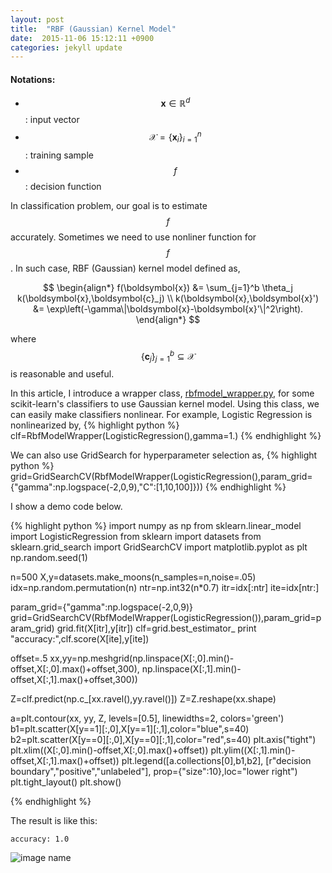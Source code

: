 ```yaml
---
layout: post
title:  "RBF (Gaussian) Kernel Model"
date:  2015-11-06 15:12:11 +0900
categories: jekyll update
---
```

#### Notations:
- $$\boldsymbol{x} \in \mathbb{R}^{d}$$: input vector
- $$\mathcal{X} = \{\boldsymbol{x}_i\}_{i=1}^n$$: training sample
- $$f$$: decision function

In classification problem, our goal is to estimate $$f$$ accurately. 
Sometimes we need to use nonliner function for $$f$$.
In such case, RBF (Gaussian) kernel model defined as,

$$
\begin{align*}
f(\boldsymbol{x}) &= \sum_{j=1}^b \theta_j k(\boldsymbol{x},\boldsymbol{c}_j) \\
k(\boldsymbol{x},\boldsymbol{x}') &= \exp\left(-\gamma\|\boldsymbol{x}-\boldsymbol{x}'\|^2\right).
\end{align*}
$$

where $$\{\boldsymbol{c}_j\}_{j=1}^b \subseteq \mathcal{X}$$ is reasonable and useful.

In this article, I introduce a wrapper class, [rbfmodel_wrapper.py][rbfmodel_wrapper.py], for some scikit-learn's classifiers to use Gaussian kernel model.
Using this class, we can easily make classifiers nonlinear.
For example, Logistic Regression is nonlinearized by,
{% highlight python %}
clf=RbfModelWrapper(LogisticRegression(),gamma=1.)
{% endhighlight %}

We can also use GridSearch for hyperparameter selection as,
{% highlight python %}
grid=GridSearchCV(RbfModelWrapper(LogisticRegression(),param_grid={"gamma":np.logspace(-2,0,9),"C":[1,10,100]}))
{% endhighlight %}

I show a demo code below.

{% highlight python %}
import numpy as np
from sklearn.linear_model import LogisticRegression
from sklearn import datasets
from sklearn.grid_search import GridSearchCV
import matplotlib.pyplot as plt
np.random.seed(1)

n=500
X,y=datasets.make_moons(n_samples=n,noise=.05)
idx=np.random.permutation(n)
ntr=np.int32(n*0.7)
itr=idx[:ntr]
ite=idx[ntr:]

param_grid={"gamma":np.logspace(-2,0,9)}
grid=GridSearchCV(RbfModelWrapper(LogisticRegression()),param_grid=param_grid)
grid.fit(X[itr],y[itr])
clf=grid.best_estimator_
print "accuracy:",clf.score(X[ite],y[ite])

offset=.5
xx,yy=np.meshgrid(np.linspace(X[:,0].min()-offset,X[:,0].max()+offset,300),
                  np.linspace(X[:,1].min()-offset,X[:,1].max()+offset,300))

Z=clf.predict(np.c_[xx.ravel(),yy.ravel()])
Z=Z.reshape(xx.shape)

a=plt.contour(xx, yy, Z, levels=[0.5], linewidths=2, colors='green')
b1=plt.scatter(X[y==1][:,0],X[y==1][:,1],color="blue",s=40)
b2=plt.scatter(X[y==0][:,0],X[y==0][:,1],color="red",s=40)
plt.axis("tight")
plt.xlim((X[:,0].min()-offset,X[:,0].max()+offset))
plt.ylim((X[:,1].min()-offset,X[:,1].max()+offset))
plt.legend([a.collections[0],b1,b2],
           [r"decision boundary","positive","unlabeled"],
           prop={"size":10},loc="lower right")
plt.tight_layout()
plt.show()

{% endhighlight %}


The result is like this:

```
accuracy: 1.0
```

![image name]({{nktmemo.github.io}}/assets/rbfmodel_demo.png)

[rbfmodel_wrapper.py]: https://gist.github.com/nkt1546789/e41199340f7a42c515be

